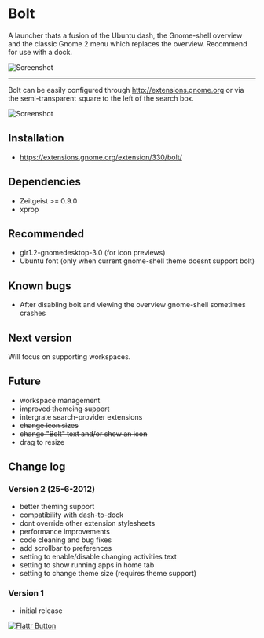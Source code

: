 # Bolt

A launcher thats a fusion of the Ubuntu dash, the Gnome-shell overview and the classic Gnome 2 menu which replaces the overview. Recommend for use with a dock.

![Screenshot](https://github.com/zacbarton/gnome-shell-extension-bolt/raw/master/screenshots/home-medium.png) 

- - -

Bolt can be easily configured through http://extensions.gnome.org or via the semi-transparent square to the left of the search box.

![Screenshot](https://github.com/zacbarton/gnome-shell-extension-bolt/raw/master/screenshots/preferences.png)

## Installation

* https://extensions.gnome.org/extension/330/bolt/


## Dependencies

* Zeitgeist >= 0.9.0
* xprop


## Recommended

* gir1.2-gnomedesktop-3.0 (for icon previews)
* Ubuntu font (only when current gnome-shell theme doesnt support bolt)


## Known bugs

* After disabling bolt and viewing the overview gnome-shell sometimes crashes


## Next version

Will focus on supporting workspaces.


## Future

* workspace management
* ~~improved themeing support~~
* intergrate search-provider extensions
* ~~change icon sizes~~
* ~~change "Bolt" text and/or show an icon~~
* drag to resize


## Change log

### Version 2 (25-6-2012)
* better theming support
* compatibility with dash-to-dock
* dont override other extension stylesheets
* performance improvements
* code cleaning and bug fixes
* add scrollbar to preferences
* setting to enable/disable changing activities text
* setting to show running apps in home tab
* setting to change theme size (requires theme support)


### Version 1
* initial release



[![Flattr Button](http://api.flattr.com/button/button-static-50x60.png "Flattr This!")](https://flattr.com/thing/668930 "Bolt Gnome-shell extension")
